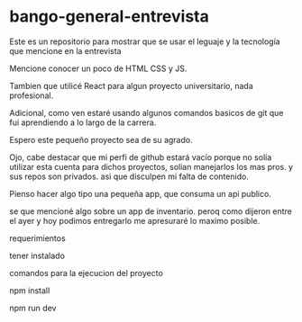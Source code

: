 # bango-general-entrevista
Este es un repositorio para mostrar que se usar el leguaje y la tecnología que mencione en la entrevista

Mencione conocer un poco de HTML CSS y JS.

Tambien que utilicé React para algun proyecto universitario, nada profesional.

Adicional, como ven estaré usando algunos comandos basicos de git que fui aprendiendo a lo largo de la carrera.

Espero este pequeño proyecto sea de su agrado.

Ojo, cabe destacar que mi perfi de github estará vacío porque no solía utilizar esta cuenta para dichos proyectos,
solian manejarlos los mas pros. y sus repos son privados. asi que disculpen mi falta de contenido.


Pienso hacer algo tipo una pequeña app, que consuma un api publico.

se que mencioné algo sobre un app de inventario. peroq como dijeron entre el ayer y hoy podimos entregarlo me apresuraré lo maximo posible.

requerimientos

tener instalado 

comandos para la ejecucion del proyecto

npm install

npm run dev